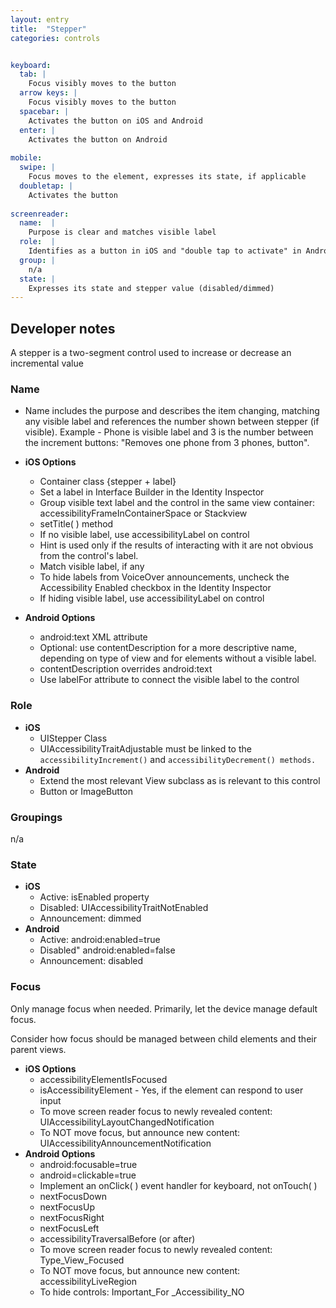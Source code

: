 ```yaml
---
layout: entry
title:  "Stepper"
categories: controls


keyboard:
  tab: |
    Focus visibly moves to the button
  arrow keys: |
    Focus visibly moves to the button
  spacebar: |
    Activates the button on iOS and Android
  enter: |
    Activates the button on Android
          
mobile:
  swipe: |
    Focus moves to the element, expresses its state, if applicable
  doubletap: |
    Activates the button
    
screenreader: 
  name:  |
    Purpose is clear and matches visible label
  role:  |
    Identifies as a button in iOS and "double tap to activate" in Android
  group: |
    n/a
  state: |
    Expresses its state and stepper value (disabled/dimmed)
---
```


## Developer notes


A stepper is a two-segment control used to increase or decrease an incremental value

### Name

- Name includes the purpose and describes the item changing, matching any visible label and references the number shown between stepper (if visible). Example - Phone is visible label and 3 is the number between the increment buttons: "Removes one phone from 3 phones, button".  
  
- **iOS Options**
  - Container class {stepper + label}  
  - Set a label in Interface Builder in the Identity Inspector
  - Group visible text label and the control in the same view container: accessibilityFrameInContainerSpace or Stackview
  - setTitle( ) method
  - If no visible label, use accessibilityLabel on control
  - Hint is used only if the results of interacting with it are not obvious from the control's label.
  - Match visible label, if any
  - To hide labels from VoiceOver announcements, uncheck the Accessibility Enabled checkbox in the Identity Inspector
  - If hiding visible label, use accessibilityLabel on control
- **Android Options**  
  - android:text XML attribute
  - Optional: use contentDescription for a more descriptive name, depending on type of view and for elements without a visible label.
  - contentDescription overrides android:text  
  - Use labelFor attribute to connect the visible label to the control

### Role

- **iOS**
  - UIStepper Class
  - UIAccessibilityTraitAdjustable must be linked to the  `accessibilityIncrement()`  and  `accessibilityDecrement() methods.`
- **Android**
  - Extend the most relevant View subclass as is relevant to this control
  - Button or ImageButton  

### Groupings

n/a

### State

- **iOS**  
  - Active: isEnabled property
  - Disabled: UIAccessibilityTraitNotEnabled
  - Announcement: dimmed
- **Android**
  - Active: android:enabled=true
  - Disabled" android:enabled=false
  - Announcement: disabled

### Focus

Only manage focus when needed. Primarily, let the device manage default focus.  

Consider how focus should be managed between child elements and their parent views.

- **iOS Options**
  - accessibilityElementIsFocused  
  - isAccessibilityElement - Yes, if the element can respond to user input
  - To move screen reader focus to newly revealed content: UIAccessibilityLayoutChangedNotification
  - To NOT move focus, but announce new content: UIAccessibilityAnnouncementNotification
- **Android Options**
  - android:focusable=true
  - android=clickable=true
  - Implement an onClick( ) event handler for keyboard, not onTouch( )
  - nextFocusDown
  - nextFocusUp
  - nextFocusRight
  - nextFocusLeft
  - accessibilityTraversalBefore (or after)
  - To move screen reader focus to newly revealed content: Type_View_Focused
  - To NOT move focus, but announce new content: accessibilityLiveRegion
  - To hide controls: Important_For _Accessibility_NO